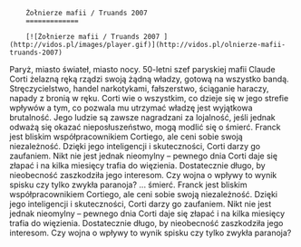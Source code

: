 
        Żołnierze mafii / Truands 2007 
        =============
        
        [![Żołnierze mafii / Truands 2007 ](http://vidos.pl/images/player.gif)](http://vidos.pl/olnierze-mafii-truands-2007)
        
        
 Paryż, miasto świateł, miasto nocy. 50-letni szef paryskiej mafii Claude Corti żelazną ręką rządzi swoją żądną władzy, gotową na wszystko bandą. Stręczycielstwo, handel narkotykami, fałszerstwo, ściąganie haraczy, napady z bronią w ręku. Corti wie o wszystkim, co dzieje się w jego strefie wpływów a tym, co pozwala mu utrzymać władzę jest wyjątkowa brutalność. Jego ludzie są zawsze nagradzani za lojalność, jeśli jednak odważą się okazać nieposłuszeństwo, mogą modlić się o śmierć. Franck jest bliskim współpracownikiem Cortiego, ale ceni sobie swoją niezależność. Dzięki jego inteligencji i skuteczności, Corti darzy go zaufaniem. Nikt nie jest jednak nieomylny – pewnego dnia Corti daje się złapać i na kilka miesięcy trafia do więzienia. Dostatecznie długo, by nieobecność zaszkodziła jego interesom. Czy wojna o wpływy to wynik spisku czy tylko zwykła paranoja?  ... śmierć. Franck jest bliskim współpracownikiem Cortiego, ale ceni sobie swoją niezależność. Dzięki jego inteligencji i skuteczności, Corti darzy go zaufaniem. Nikt nie jest jednak nieomylny – pewnego dnia Corti daje się złapać i na kilka miesięcy trafia do więzienia. Dostatecznie długo, by nieobecność zaszkodziła jego interesom. Czy wojna o wpływy to wynik spisku czy tylko zwykła paranoja?
    